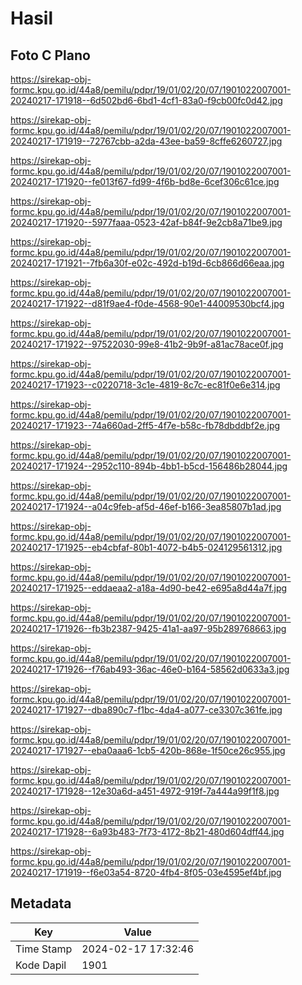 # Hasil

## Foto C Plano

https://sirekap-obj-formc.kpu.go.id/44a8/pemilu/pdpr/19/01/02/20/07/1901022007001-20240217-171918--6d502bd6-6bd1-4cf1-83a0-f9cb00fc0d42.jpg

https://sirekap-obj-formc.kpu.go.id/44a8/pemilu/pdpr/19/01/02/20/07/1901022007001-20240217-171919--72767cbb-a2da-43ee-ba59-8cffe6260727.jpg

https://sirekap-obj-formc.kpu.go.id/44a8/pemilu/pdpr/19/01/02/20/07/1901022007001-20240217-171920--fe013f67-fd99-4f6b-bd8e-6cef306c61ce.jpg

https://sirekap-obj-formc.kpu.go.id/44a8/pemilu/pdpr/19/01/02/20/07/1901022007001-20240217-171920--5977faaa-0523-42af-b84f-9e2cb8a71be9.jpg

https://sirekap-obj-formc.kpu.go.id/44a8/pemilu/pdpr/19/01/02/20/07/1901022007001-20240217-171921--7fb6a30f-e02c-492d-b19d-6cb866d66eaa.jpg

https://sirekap-obj-formc.kpu.go.id/44a8/pemilu/pdpr/19/01/02/20/07/1901022007001-20240217-171922--d81f9ae4-f0de-4568-90e1-44009530bcf4.jpg

https://sirekap-obj-formc.kpu.go.id/44a8/pemilu/pdpr/19/01/02/20/07/1901022007001-20240217-171922--97522030-99e8-41b2-9b9f-a81ac78ace0f.jpg

https://sirekap-obj-formc.kpu.go.id/44a8/pemilu/pdpr/19/01/02/20/07/1901022007001-20240217-171923--c0220718-3c1e-4819-8c7c-ec81f0e6e314.jpg

https://sirekap-obj-formc.kpu.go.id/44a8/pemilu/pdpr/19/01/02/20/07/1901022007001-20240217-171923--74a660ad-2ff5-4f7e-b58c-fb78dbddbf2e.jpg

https://sirekap-obj-formc.kpu.go.id/44a8/pemilu/pdpr/19/01/02/20/07/1901022007001-20240217-171924--2952c110-894b-4bb1-b5cd-156486b28044.jpg

https://sirekap-obj-formc.kpu.go.id/44a8/pemilu/pdpr/19/01/02/20/07/1901022007001-20240217-171924--a04c9feb-af5d-46ef-b166-3ea85807b1ad.jpg

https://sirekap-obj-formc.kpu.go.id/44a8/pemilu/pdpr/19/01/02/20/07/1901022007001-20240217-171925--eb4cbfaf-80b1-4072-b4b5-024129561312.jpg

https://sirekap-obj-formc.kpu.go.id/44a8/pemilu/pdpr/19/01/02/20/07/1901022007001-20240217-171925--eddaeaa2-a18a-4d90-be42-e695a8d44a7f.jpg

https://sirekap-obj-formc.kpu.go.id/44a8/pemilu/pdpr/19/01/02/20/07/1901022007001-20240217-171926--fb3b2387-9425-41a1-aa97-95b289768663.jpg

https://sirekap-obj-formc.kpu.go.id/44a8/pemilu/pdpr/19/01/02/20/07/1901022007001-20240217-171926--f76ab493-36ac-46e0-b164-58562d0633a3.jpg

https://sirekap-obj-formc.kpu.go.id/44a8/pemilu/pdpr/19/01/02/20/07/1901022007001-20240217-171927--dba890c7-f1bc-4da4-a077-ce3307c361fe.jpg

https://sirekap-obj-formc.kpu.go.id/44a8/pemilu/pdpr/19/01/02/20/07/1901022007001-20240217-171927--eba0aaa6-1cb5-420b-868e-1f50ce26c955.jpg

https://sirekap-obj-formc.kpu.go.id/44a8/pemilu/pdpr/19/01/02/20/07/1901022007001-20240217-171928--12e30a6d-a451-4972-919f-7a444a99f1f8.jpg

https://sirekap-obj-formc.kpu.go.id/44a8/pemilu/pdpr/19/01/02/20/07/1901022007001-20240217-171928--6a93b483-7f73-4172-8b21-480d604dff44.jpg

https://sirekap-obj-formc.kpu.go.id/44a8/pemilu/pdpr/19/01/02/20/07/1901022007001-20240217-171919--f6e03a54-8720-4fb4-8f05-03e4595ef4bf.jpg


## Metadata

| Key        | Value               |
| ---------- | ------------------- |
| Time Stamp | 2024-02-17 17:32:46 |
| Kode Dapil | 1901                |




